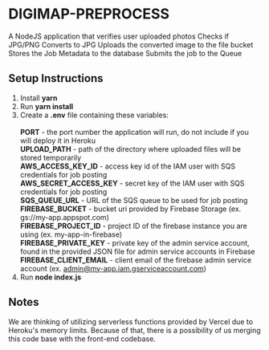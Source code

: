 # DIGIMAP-PREPROCESS

A NodeJS application that verifies user uploaded photos
Checks if JPG/PNG
Converts to JPG
Uploads the converted image to the file bucket
Stores the Job Metadata to the database
Submits the job to the Queue

## Setup Instructions

1. Install **yarn**
2. Run **yarn install**
3. Create a **.env** file containing these variables:<br>
<br> **PORT** - the port number the application will run, do not include if you will deploy it in Heroku
<br> **UPLOAD_PATH** - path of the directory where uploaded files will be stored temporarily
<br> **AWS_ACCESS_KEY_ID** - access key id of the IAM user with SQS credentials for job posting
<br> **AWS_SECRET_ACCESS_KEY** - secret key of the IAM user with SQS credentials for job posting
<br> **SQS_QUEUE_URL** - URL of the SQS queue to be used for job posting
<br> **FIREBASE_BUCKET** - bucket uri provided by Firebase Storage (ex. gs://my-app.appspot.com)
<br> **FIREBASE_PROJECT_ID** - project ID of the firebase instance you are using (ex. my-app-in-firebase)
<br> **FIREBASE_PRIVATE_KEY** - private key of the admin service account, found in the provided JSON file for admin service accounts in Firebase
<br> **FIREBASE_CLIENT_EMAIL** - client email of the firebase admin service account (ex. admin@my-app.iam.gserviceaccount.com)
4. Run **node index.js**

## Notes

We are thinking of utilizing serverless functions provided by Vercel due to Heroku's memory limits.
Because of that, there is a possibility of us merging this code base with the front-end codebase.
